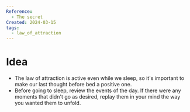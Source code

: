 ```yaml
---
Reference:
  - The secret
Created: 2024-03-15
tags:
  - law_of_attraction
---
```

# Idea

- The law of attraction is active even while we sleep, so it's important to make our last thought before bed a positive one.
- Before going to sleep, review the events of the day. If there were any moments that didn't go as desired, replay them in your mind the way you wanted them to unfold.